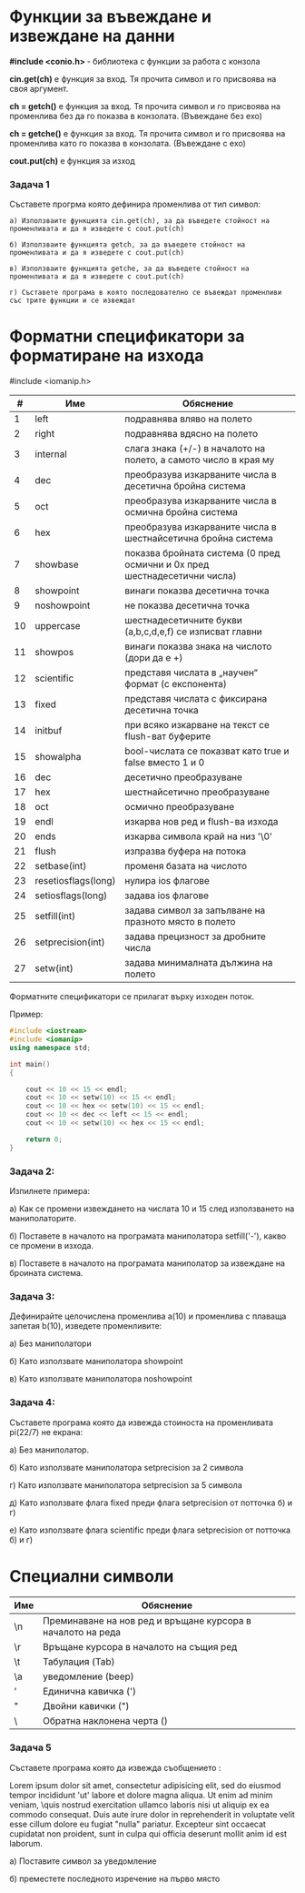 # Функции за въвеждане и извеждане на данни

<b> #include <conio.h> </b> - библиотека с функции за работа с конзола

<b>cin.get(ch)</b> е функция за вход. Тя прочита символ и го присвоява на своя аргумент.

<b>ch = getch()</b> е функция за вход. Тя прочита символ и го присвоява на променлива без да го показва в конзолата. (Въвеждане без ехо)

<b>ch = getche()</b> е функция за вход. Тя прочита символ и го присвоява на променлива като го показва в конзолата. (Въвеждане с ехо)

<b>cout.put(ch)</b> e функция за изход

### Задача 1 

Съставете прогрма която дефинира променлива от тип символ:
	
	а) Използваите функцията cin.get(ch), за да въведете стойност на променливата и да я изведете с cout.put(ch)
	
	б) Използваите функцията getch, за да въведете стойност на променливата и да я изведете с cout.put(ch)
	
	в) Използваите функцията getche, за да въведете стойност на променливата и да я изведете с cout.put(ch)
	
	г) Съставете програма в която последователно се въвеждат променливи със трите функции и се извеждат

# Форматни спецификатори за форматиране на изхода

#include <iomanip.h>

|#| Име | Обяснение |
|--| -- | -- |
1|left | подравнява вляво на полето
2|right | подравнява вдясно на полето
3|internal | слага знака (+/-) в началото на полето, а самото число в края му 
4|dec | преобразува изкарваните числа в десетична бройна система 
5|oct | преобразува изкарваните числа в осмична бройна система 
6|hex | преобразува изкарваните числа в шестнайсетична бройна система 
7|showbase | показва бройната система (0 пред осмични и 0x пред шестнадесетични числа) 
8|showpoint | винаги показва десетична точка 
9|noshowpoint | не показва десетична точка 
10|uppercase | шестнадесетичните букви (a,b,c,d,e,f) се изписват главни 
11|showpos | винаги показва знака на числото (дори да е +) 
12|scientific | представя числата в „научен“ формат (с експонента) 
13|fixed | представя числата с фиксирана десетична точка 
14|initbuf | при всяко изкарване на текст се flush-ват буферите 
15|showalpha |bool-числата се показват като true и false вместо 1 и 0
16|dec | десетично преобразуване 
17|hex | шестнайсетично преобразуване 
18|oct | осмично преобразуване 
19|endl | изкарва нов ред и flush-ва изхода 
20|ends | изкарва символа край на низ '\0' 
21|flush | изпразва буфера на потока 
22|setbase(int) | променя базата на числото 
23|resetiosflags(long) | нулира ios флагове 
24|setiosflags(long) | задава ios флагове 
25|setfill(int) | задава символ за запълване на празното място в полето 
26|setprecision(int) | задава прецизност за дробните числа 
27|setw(int) | задава минималната дължина на полето 

Форматните спецификатори се прилагат върху изходен поток.

Пример:
```c++
#include <iostream>
#include <iomanip>
using namespace std;

int main() 
{

	cout << 10 << 15 << endl;
	cout << 10 << setw(10) << 15 << endl;
	cout << 10 << hex << setw(10) << 15 << endl;
	cout << 10 << dec << left << 15 << endl;
	cout << 10 << setw(10) << hex << 15 << endl;

	return 0;
}
```

### Задача 2:
Изпилнете примера:
  
  а) Как се промени извеждането на числата 10 и 15 след използването на маниполаторите.
  
  б) Поставете в началото на програмата маниполатора setfill('-'), какво се промени в изхода.
  
  в) Поставете в началото на програмата маниполатор за извеждане на броината система.
  
### Задача 3:
Дефинирайте целочислена променлива a(10) и променлива с плаваща запетая b(10), изведете променливите:
  
  а) Без маниполатори
  
  б) Като използвате маниполатора showpoint
  
  в) Като използвате маниполатора noshowpoint
  
### Задача 4:
Съставете програма която да извежда стоиноста на променливата pi(22/7) не екрана:
  
  а) Без маниполатор.
  
  б) Като използвате маниполатора setprecision за 2 символа
  
  г) Като използвате маниполатора setprecision за 5 символа
  
  д) Като използвате флага fixed преди флага setprecision от потточка б) и г)
  
  е) Като използвате флага scientific преди флага setprecision от потточка б) и г)
  
# Специални символи

|Име|Обяснение|
|--|--|
\n | Преминаване на нов ред и връщане курсора в началото на реда 
\r | Връщане курсора в началото на същия ред 
\t | Табулация (Tab)
\a | уведомление (beep)
\' | Единична кавичка (') 
\" | Двойни кавички (") 
\\ | Обратна наклонена черта (\) 

### Задача 5
Съставете програма която да извежда съобщението :

Lorem ipsum dolor sit amet, consectetur adipisicing elit, sed do eiusmod tempor incididunt 'ut' labore et dolore magna aliqua. 
  Ut enim ad minim veniam, \quis nostrud exercitation ullamco laboris nisi ut aliquip ex ea commodo consequat\. Duis aute irure dolor in reprehenderit in voluptate velit esse cillum dolore eu fugiat "nulla" pariatur. Excepteur sint occaecat cupidatat non proident, sunt in culpa qui officia deserunt mollit anim id est laborum.
  
  a) Поставите символ за уведомление 
  
  б) преместете последното изречение на първо място
